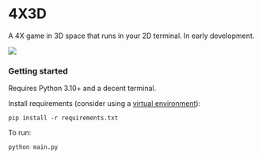 # 4X3D
A 4X game in 3D space that runs in your 2D terminal. In early development.

![](https://ariel.ninja/other/4X3D.gif)

### Getting started
Requires Python 3.10+ and a decent terminal.

Install requirements (consider using a [virtual environment](https://docs.python.org/3/tutorial/venv.html)):

`pip install -r requirements.txt`

To run:

`python main.py`
